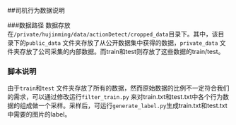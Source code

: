 ##司机行为数据说明

###数据路径
数据存放在`/private/hujinming/data/actionDetect/cropped_data`目录下。其中，该目录下的`public_data` 文件夹存放了从公开数据集中获得的数据，`private_data` 文件夹存放了公司采集的内部数据。而train和test则存放了这些数据的train/test。

### 脚本说明

由于`train`和`test` 文件夹存放了所有的数据，然而原始数据的比例不一定符合我们的需求，可以通过修改运行`filter_train.py` 来对train.txt和test.txt中各个行为数据的组成做一个采样。采样后，可运行`generate_label.py`生成train.txt和test.txt中需要的图片的label。

